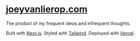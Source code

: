 # [joeyvanlierop.com](http://joeyvanlierop.com)

The product of my frequent ideas and infrequent thoughts.

Built with [Next.js](https://nextjs.org). Styled with [Tailwind](https://tailwindcss.com). Deployed with [Vercel](http://vercel.com).
